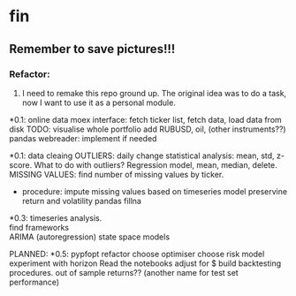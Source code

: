 # fin
## Remember to save pictures!!!
### Refactor:
1. I need to remake this repo ground up. The original idea was to do a task, now I want to use it as a personal module.

*0.1: online data 
moex interface: fetch ticker list, fetch data, load data from disk
TODO:
visualise whole portfolio
add RUBUSD, oil, (other instruments??)
pandas webreader: implement if needed


*0.1: data cleaing
OUTLIERS:
daily change statistical analysis: mean, std, z-score. 
What to do with outliers? Regression model, mean, median, delete.
MISSING VALUES:
find number of missing values by ticker.
* procedure: impute missing values based on timeseries model preservine return and volatility
pandas fillna

*0.3: timeseries analysis.   
find frameworks  
ARIMA  (autoregression)
state space models  

PLANNED:
*0.5: pypfopt
refactor
choose optimiser
choose risk model
experiment with horizon
Read the notebooks
adjust for $
build backtesting procedures.
out of sample returns?? (another name for test set performance)

